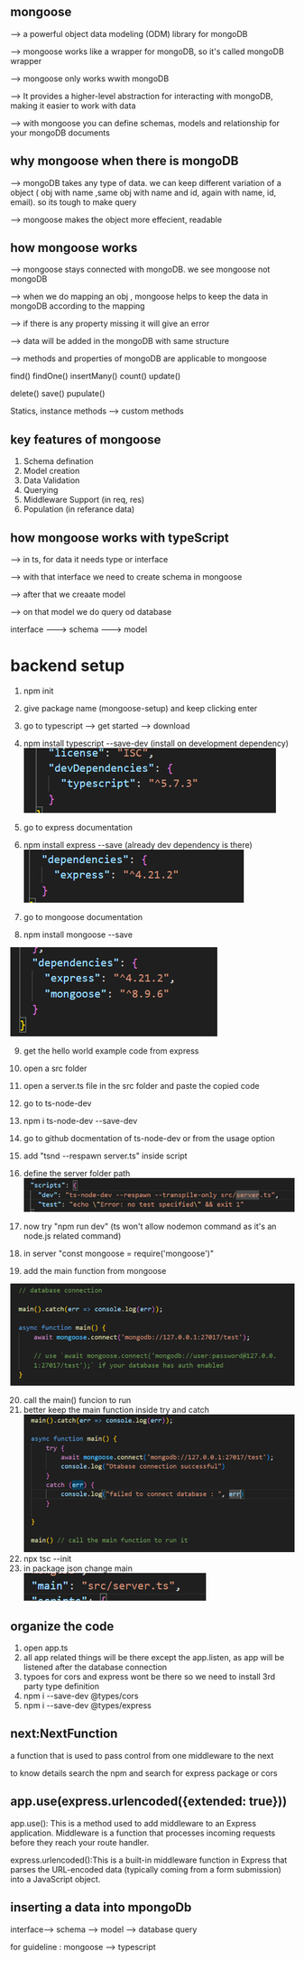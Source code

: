 ## mongoose
--> a powerful object data modeling (ODM) library for mongoDB

--> mongoose works like a wrapper for mongoDB, so it's called mongoDB wrapper

--> mongoose only works wwith mongoDB

--> It provides a higher-level abstraction for interacting with mongoDB, making it easier to work with data

--> with mongoose you can define schemas, models and relationship for your mongoDB documents


## why mongoose when there is mongoDB
--> mongoDB takes any type of data. we can keep different variation of a object ( obj with name ,same obj with name and id, again with name, id, email). so its tough to make query

--> mongoose makes the object more effecient, readable


## how mongoose works
--> mongoose stays connected with mongoDB. we see mongoose not mongoDB

--> when we do mapping an obj , mongoose helps to keep the data in mongoDB according to the mapping

--> if there is any property missing it will give an error

--> data will be added in the mongoDB with same structure

--> methods and properties of mongoDB are applicable to mongoose

   find()     findOne()    insertMany()    count()     update()

   delete()    save()      pupulate()      

   Statics,    instance methods    --> custom methods

## key features of mongoose
1. Schema defination
2. Model creation
3. Data Validation
4. Querying
5. Middleware Support  (in req, res)
6. Population  (in referance data)


## how mongoose works with typeScript
--> in ts, for data it needs type or interface

--> with that interface we need to create schema in mongoose

--> after that we creaate model

--> on that model we do query od database

interface ---> schema ---> model


# backend setup
1. npm init
2. give package name (mongoose-setup) and keep clicking enter
3. go to typescript --> get started --> download
4. npm install typescript --save-dev (install on development dependency)
![alt text](image.png)

5. go to express  documentation
6. npm install express --save (already dev dependency is there)
![alt text](image-1.png)

7. go to mongoose documentation
8. npm install mongoose --save

![alt text](image-2.png)

9. get the hello world example code from express
10. open a src folder
11. open a server.ts file in the src folder and paste the  copied code
12. go to ts-node-dev
13. npm i ts-node-dev --save-dev
14. go to github docmentation of ts-node-dev or from the usage option
15. add "tsnd --respawn server.ts" inside script
16. define the server folder path
![alt text](image-3.png)

17. now try "npm run dev"  (ts won't allow nodemon command as it's an node.js related command)
18. in server "const mongoose = require('mongoose')"
19. add the main function from mongoose

![alt text](image-4.png)

20. call the main() funcion to run
21. better keep the main function inside try and catch
![alt text](image-5.png)
22. npx tsc --init
23. in package json change main ![alt text](image-6.png)

## organize the code
1. open app.ts
2. all app related things will be there except the app.listen, as app will be listened after the database connection
3. typoes for cors and express wont be there so we need to install 3rd party type definition
4. npm i --save-dev @types/cors
5. npm i --save-dev @types/express 



## next:NextFunction
a function that is used to pass control from one middleware to the next

to know details search the npm and search for express package or cors

## app.use(express.urlencoded({extended: true}))
app.use(): This is a method used to add middleware to an Express application. Middleware is a function that processes incoming requests before they reach your route handler.

express.urlencoded():This is a built-in middleware function in Express that parses the URL-encoded data (typically coming from a form submission) into a JavaScript object.

## inserting a data into mpongoDb
interface--> schema --> model --> database query

for guideline : mongoose --> typescript